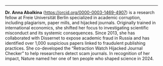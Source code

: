 ---

**Dr. Anna Abalkina** (<https://orcid.org/0000-0003-1469-4907>) is a research fellow at Freie Universität Berlin specialized in academic corruption, including plagiarism, paper mills, and hijacked journals. Originally trained in international economics, she shifted her focus to investigating scientific misconduct and its systemic consequences. Since 2013, she has collaborated with Dissernet to expose academic fraud in Russia and has identified over 1,000 suspicious papers linked to fraudulent publishing practices. She co-developed the “Retraction Watch Hijacked Journal Checker” to help researchers detect scam journals. In recognition of her impact, Nature named her one of ten people who shaped science in 2024.